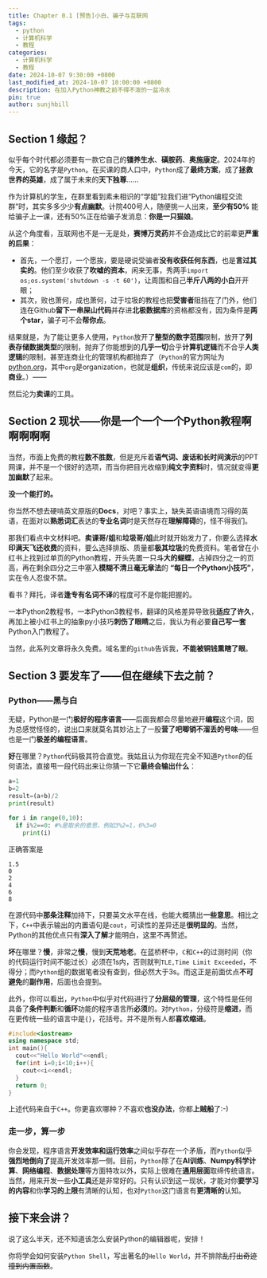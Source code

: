 ```yaml
---
title: Chapter 0.1 [预告]小白、骗子与互联网
tags:
  - python
  - 计算机科学
  - 教程
categories:
  - 计算机科学
  - 教程
date: 2024-10-07 9:30:00 +0800
last_modified_at: 2024-10-07 10:00:00 +0800
description: 在加入Python神教之前不得不泼的一盆冷水
pin: true
author: sunjhbill
---
```

## Section 1 缘起？

似乎每个时代都必须要有一款它自己的**镭养生水**、**磺胺药**、**奥施康定**。2024年的今天，它的名字是`Python`。在买课的商人口中，`Python`成了**最终方案**，成了**拯救世界的英雄**，成了属于未来的**天下独尊**……

作为计算机的学生，在群里看到素未相识的“学姐”拉我们进“Python编程交流群”时，其实多多少少**有点幽默**。计院400号人，随便挑一人出来，**至少有50%** 能给骗子上一课，还有50%正在给骗子发消息：**你是一只猫娘**。

从这个角度看，互联网也不是一无是处，**赛博万灵药**并不会造成比它的前辈更**严重的后果**：
- 首先，一个愿打，一个愿挨，要是硬说受骗者**没有收获任何东西**，也是**言过其实的**。他们至少收获了**吹嘘的资本**，闲来无事，秀两手`import os;os.system('shutdown -s -t 60')`，让周围和自己**半斤八两的小白**开开眼；
- 其次，败也萧何，成也萧何，过于垃圾的教程也把**受害者**阻挡在了门外，他们连在Github**留下一串屎山代码**并存进**北极数据库**的资格都没有，因为条件是**两个star**，骗子可不会**帮你点**。

结果就是，为了能让更多人使用，`Python`放开了**整型的数字范围**限制，放开了**列表存储数据类型**的限制，抛弃了你能想到的**几乎一切**合乎**计算机逻辑**而不合乎**人类逻辑**的限制，甚至连商业化的管理机构都抛弃了（`Python`的官方网址为[python.org](https://www.python.org)，其中`org`是organization，也就是**组织**，传统来说应该是`com`的，即**商业**。）——

然后沦为**卖课**的工具。
## Section 2 现状——你是一个一个一个Python教程啊啊啊啊啊

当然，市面上免费的教程**数不胜数**，但是充斥着**语气词、废话和长时间演示**的PPT网课，并不是一个很好的选项，而当你把目光收缩到**纯文字资料**时，情况就变得**更加幽默**了起来。

**没一个能打的。**

你当然不想去硬啃英文原版的**Docs**，对吧？事实上，缺失英语语境而习得的英语，在面对以**熟悉词汇**表达的**专业名词**时是天然存在**理解障碍**的，怪不得我们。

那我们看点中文材料吧。**卖课哥/姐**和**垃圾哥/姐**此时就开始发力了，你要么选择**水印满天飞还收费**的资料，要么选择排版、质量都**极其垃圾**的免费资料。笔者曾在小红书上找到过单页的Python教程，开头先置一只**斗大的蝴蝶**，占掉四分之一的页高，再在剩余四分之三中塞入**模糊不清**且**毫无章法**的 **“每日一个Python小技巧”**，实在令人忍俊不禁。

看书？拜托，译者**逢专有名词不译**的程度可不是你能把握的。

一本Python2教程书，一本Python3教程书，翻译的风格差异导致我**适应了许久**，再加上被小红书上的抽象py小技巧**刺伤了眼睛**之后，我认为有必要**自己写一套**Python入门教程了。

当然，此系列文章将永久免费。域名里的`github`告诉我，**不能被铜钱熏瞎了眼**。
## Section 3 要发车了——但在继续下去之前？

### Python——黑与白

无疑，Python是一门**极好的程序语言**——后面我都会尽量地避开**编程**这个词，因为总感觉怪怪的，说出口来就莫名其妙沾上了一股**营了吧唧销不溜丢的号味**——但也是一门**极差的编程语言**。

**好**在哪里？`Python`代码极其符合直觉。我姑且认为你现在完全不知道`Python`的任何语法，直接甩一段代码出来让你猜一下它**最终会输出什么**：

```python
a=1
b=2
result=(a+b)/2
print(result)

for i in range(0,10):
  if i%2==0: #%是取余的意思，例如3%2=1，6%3=0
    print(i)
```

正确答案是

```
1.5
0
2
4
6
8
```

在源代码中**那条注释**加持下，只要英文水平在线，也能大概猜出**一些意思**。相比之下，`C++`中表示输出的内置语句是`cout`，可读性的差异还是**很明显的**。当然，Python的其他优点只有**深入了解**才能明白，这里不再赘述。

**坏**在哪里？**慢**，非常之**慢**，慢到**天荒地老**。在蓝桥杯中，`C`和`C++`的过测时间（你的代码运行时间不能过长）必须在1s内，否则就判`TLE,Time Limit Exceeded`，不得分；而`Python`组的数据笔者没有查到，但必然大于3s。而这正是前面优点**不可避免**的**副作用**，后面也会提到。

此外，你可以看出，`Python`中似乎对代码进行了**分层级的管理**，这个特性是任何具备了**条件判断**和**循环**功能的程序语言所**必须**的。对`Python`，分级符是**缩进**，而在更传统一些的语言中是`{}`，花括号。并不是所有人都**喜欢缩进**。

```cpp
#include<iostream>
using namespace std;
int main(){
  cout<<"Hello World"<<endl;
  for(int i=0;i<10;i++){
	cout<<i<<endl;
  }
  return 0;
}
```

上述代码来自于`C++`。你更喜欢哪种？不喜欢**也没办法**，你都**上贼船**了:-)
### 走一步，算一步

你会发现，程序语言**开发效率和运行效率**之间似乎存在一个矛盾，而`Python`似乎**强烈地倒向了**提高开发效率那一侧。目前，`Python`除了在**AI训练**、**Numpy科学计算**、**网络编程**、**数据处理**等方面特攻以外，实际上很难在**通用层面**取缔传统语言。当然，用来开发一些**小工具**还是非常好的。只有认识到这一现状，才能对你**要学习的内容**和你**学习的上限**有清晰的认知，也对`Python`这门语言有**更清晰的**认知。
## 接下来会讲？

说了这么半天，还不知道该怎么安装Python的编辑器呢，安排！

你将学会如何安装`Python Shell`，写出著名的`Hello World`，并不排除~~乱打出奇迹撞到内置函数~~。